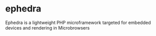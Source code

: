 # ephedra
Ephedra is a lightweight PHP microframework targeted for embedded devices and rendering in Microbrowsers
